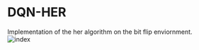 # DQN-HER
Implementation of the her algorithm on the bit flip enviornment.   
![index](https://user-images.githubusercontent.com/32295763/77784113-e5e6ee00-7051-11ea-9359-b6feb30a3134.png)
